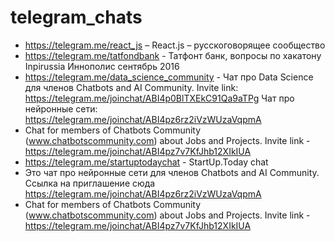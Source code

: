 # telegram_chats

* https://telegram.me/react_js – React.js – русскоговорящее сообщество
* https://telegram.me/tatfondbank - Татфонт банк, вопросы по хакатону Inpirussia Иннополис сентябрь 2016
* https://telegram.me/data_science_community - Чат про Data Science для членов Chatbots and AI Community.
  Invite link: https://telegram.me/joinchat/ABI4p0BlTXEkC91Qa9aTPg
  Чат про нейронные сети: https://telegram.me/joinchat/ABI4pz6rz2iVzWUzaVqpmA
* Chat for members of Chatbots Community (www.chatbotscommunity.com) about Jobs and Projects. Invite link - https://telegram.me/joinchat/ABI4pz7v7KfJhb12XIkIUA
* https://telegram.me/startuptodaychat - StartUp.Today chat
* Это чат про нейронные сети для членов Chatbots and AI Community. Ссылка на приглашение сюда https://telegram.me/joinchat/ABI4pz6rz2iVzWUzaVqpmA
* Chat for members of Chatbots Community (www.chatbotscommunity.com) about Jobs and Projects. Invite link - https://telegram.me/joinchat/ABI4pz7v7KfJhb12XIkIUA
